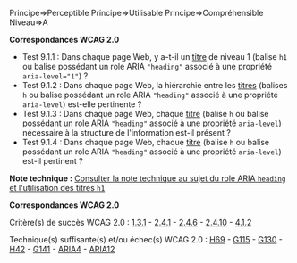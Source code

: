 Principe=>Perceptible
Principe=>Utilisable
Principe=>Compréhensible
Niveau=>A



**Correspondances WCAG 2.0**

*   Test 9.1.1 : Dans chaque page Web, y a-t-il un [titre](#titre) de niveau 1 (balise `h1` ou balise possédant un role ARIA `"heading"` associé à une propriété `aria-level="1"`) ?
*   Test 9.1.2 : Dans chaque page Web, la hiérarchie entre les [titres](#titre) (balises `h` ou balise possédant un role ARIA `"heading"` associé à une propriété `aria-level`) est-elle pertinente ?
*   Test 9.1.3 : Dans chaque page Web, chaque [titre](#titre) (balise `h` ou balise possédant un role ARIA `"heading"` associé à une propriété `aria-level`) nécessaire à la structure de l'information est-il présent ?
*   Test 9.1.4 : Dans chaque page Web, chaque [titre](#titre) (balise `h` ou balise possédant un role ARIA `"heading"` associé à une propriété `aria-level`) est-il pertinent ?

**Note technique :** [Consulter la note technique au sujet du role ARIA `heading` et l'utilisation des titres `h1`](#critre-91-a)

**Correspondances WCAG 2.0**

Critère(s) de succès WCAG 2.0 : [1.3.1](http://www.w3.org/Translations/WCAG20-fr/#content-structure-separation-programmatic) - [2.4.1](http://www.w3.org/Translations/WCAG20-fr/#navigation-mechanisms-skip) - [2.4.6](http://www.w3.org/Translations/WCAG20-fr/#navigation-mechanisms-descriptive) - [2.4.10](http://www.w3.org/Translations/WCAG20-fr/#navigation-mechanisms-headings) - [4.1.2](http://www.w3.org/Translations/WCAG20-fr/#ensure-compat-rsv)

Technique(s) suffisante(s) et/ou échec(s) WCAG 2.0 : [H69](http://www.w3.org/TR/WCAG-TECHS/H69.html) - [G115](http://www.w3.org/TR/WCAG-TECHS/G115.html) - [G130](http://www.w3.org/TR/WCAG-TECHS/G130.html) - [H42](http://www.w3.org/TR/WCAG-TECHS/H42.html) - [G141](http://www.w3.org/TR/WCAG-TECHS/G141.html) - [ARIA4](http://www.w3.org/TR/WCAG-TECHS/ARIA4.html) - [ARIA12](http://www.w3.org/TR/WCAG-TECHS/ARIA12.html)
